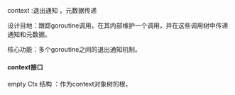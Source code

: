 context :退出通知 ，元数据传递

设计目地：跟踪goroutine调用，在其内部维护一个调用，并在这些调用树中传递通知和元数据。

核心功能：多个goroutine之间的退出通知机制。

#### context接口

empty Ctx 结构
：作为context对象树的根，